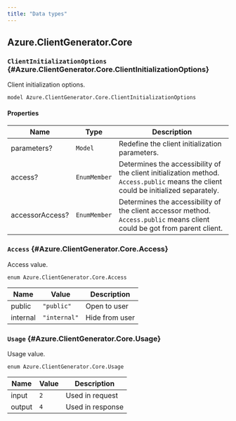 ```yaml
---
title: "Data types"
---
```


## Azure.ClientGenerator.Core

### `ClientInitializationOptions` {#Azure.ClientGenerator.Core.ClientInitializationOptions}

Client initialization options.

```typespec
model Azure.ClientGenerator.Core.ClientInitializationOptions
```

#### Properties

| Name            | Type         | Description                                                                                                                         |
| --------------- | ------------ | ----------------------------------------------------------------------------------------------------------------------------------- |
| parameters?     | `Model`      | Redefine the client initialization parameters.                                                                                      |
| access?         | `EnumMember` | Determines the accessibility of the client initialization method. `Access.public` means the client could be initialized separately. |
| accessorAccess? | `EnumMember` | Determines the accessibility of the client accessor method. `Access.public` means client could be got from parent client.           |

### `Access` {#Azure.ClientGenerator.Core.Access}

Access value.

```typespec
enum Azure.ClientGenerator.Core.Access
```

| Name     | Value        | Description    |
| -------- | ------------ | -------------- |
| public   | `"public"`   | Open to user   |
| internal | `"internal"` | Hide from user |

### `Usage` {#Azure.ClientGenerator.Core.Usage}

Usage value.

```typespec
enum Azure.ClientGenerator.Core.Usage
```

| Name   | Value | Description      |
| ------ | ----- | ---------------- |
| input  | `2`   | Used in request  |
| output | `4`   | Used in response |
